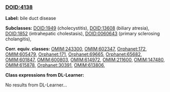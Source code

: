 
### [DOID:4138](http://purl.obolibrary.org/obo/DOID_4138)
**Label:** bile duct disease

**Subclasses:** [DOID:1949](http://purl.obolibrary.org/obo/DOID_1949) (cholecystitis), [DOID:13608](http://purl.obolibrary.org/obo/DOID_13608) (biliary atresia), [DOID:1852](http://purl.obolibrary.org/obo/DOID_1852) (intrahepatic cholestasis), [DOID:0060643](http://purl.obolibrary.org/obo/DOID_0060643) (primary sclerosing cholangitis), 

**Corr. equiv. classes:** [OMIM:243300](http://purl.obolibrary.org/obo/OMIM_243300), [OMIM:602347](http://purl.obolibrary.org/obo/OMIM_602347), [Orphanet:172](http://www.orpha.net/ORDO/Orphanet_172), [OMIM:605479](http://purl.obolibrary.org/obo/OMIM_605479), [Orphanet:171](http://www.orpha.net/ORDO/Orphanet_171), [Orphanet:69665](http://www.orpha.net/ORDO/Orphanet_69665), [Orphanet:65682](http://www.orpha.net/ORDO/Orphanet_65682), [OMIM:601847](http://purl.obolibrary.org/obo/OMIM_601847), [OMIM:600803](http://purl.obolibrary.org/obo/OMIM_600803), [OMIM:614972](http://purl.obolibrary.org/obo/OMIM_614972), [OMIM:211600](http://purl.obolibrary.org/obo/OMIM_211600), [OMIM:147480](http://purl.obolibrary.org/obo/OMIM_147480), [OMIM:615878](http://purl.obolibrary.org/obo/OMIM_615878), [Orphanet:30391](http://www.orpha.net/ORDO/Orphanet_30391), [OMIM:613806](http://purl.obolibrary.org/obo/OMIM_613806), 

**Class expressions from DL-Learner:**

No results from DL-Learner...



